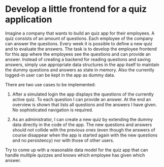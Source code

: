 # Develop a little frontend for a quiz application

Imagine a company that wants to build an quiz app for their employees. A quiz consists of an amount
of questions. Each employee of the company can answer the questions. Every week it is possible to define
a new quiz and to evaluate the answers.
The task is to develop the employee frontend for this app where the employees see the questions and
can provide an answer. Instead of creating a backend for reading questions and saving answers, simply
use appropriate data structures in the app itself to maintain the dummy questions and answers as state
in memory. Also the currently logged-in user can be kept in the app as dummy data.

There are two use cases to be implemented:

1. After a simulated login the app displays the questions of the currently active quiz. To
each question I can provide an answer. At the end an overview is shown that lists all
questions and the answers I have given. No sophisticated navigation is required.

2. As an administrator, I can create a new quiz by extending the dummy data directly in
the code of the app. The new questions and answers should not collide with the previous ones
(even though the answers of course disappear when the app is started again with the new questions
and no persistency) nor with those of other users.

Try to come up with a reasonable data model for the quiz app that can handle multiple quizzes and
knows which employee has given which answer.

